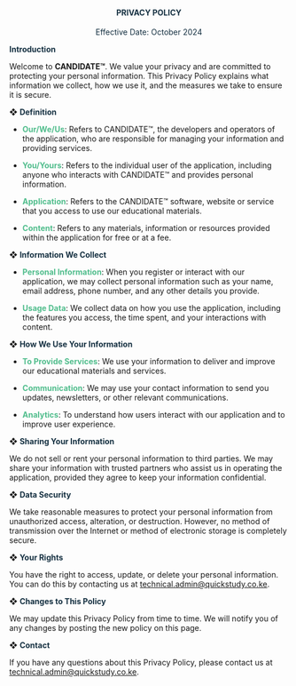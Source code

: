 <div style="text-align:center; color: #163142;">
    <h4><strong>PRIVACY POLICY</strong></h4>
    <p>Effective Date: October 2024</p>
</div>

**<span style="color:#163142">Introduction</span>**

Welcome to **CANDIDATE™**. We value your privacy and are committed to protecting your personal information. This Privacy Policy explains what information we collect, how we use it, and the measures we take to ensure it is secure.

❖  **<span style="color:#163142">Definition</span>**

- **<span style="color:#50BD8C">Our/We/Us</span>**: Refers to CANDIDATE™, the developers and operators of the application, who are responsible for managing your information and providing services.

- **<span style="color:#50BD8C">You/Yours</span>**: Refers to the individual user of the application, including anyone who interacts with CANDIDATE™ and provides personal information.

- **<span style="color:#50BD8C">Application</span>**: Refers to the CANDIDATE™ software, website or service that you access to use our educational materials.

- **<span style="color:#50BD8C">Content</span>**: Refers to any materials, information or resources provided within the application for free or at a fee.

❖  **<span style="color:#163142">Information We Collect</span>**

- **<span style="color:#50BD8C">Personal Information</span>**: When you register or interact with our application, we may collect personal information such as your name, email address, phone number, and any other details you provide.

- **<span style="color:#50BD8C">Usage Data</span>**: We collect data on how you use the application, including the features you access, the time spent, and your interactions with content.

❖  **<span style="color:#163142">How We Use Your Information</span>**

- **<span style="color:#50BD8C">To Provide Services</span>**: We use your information to deliver and improve our educational materials and services.

- **<span style="color:#50BD8C">Communication</span>**: We may use your contact information to send you updates, newsletters, or other relevant communications.

- **<span style="color:#50BD8C">Analytics</span>**: To understand how users interact with our application and to improve user experience.

❖  **<span style="color:#163142">Sharing Your Information</span>**

We do not sell or rent your personal information to third parties. We may share your information with trusted partners who assist us in operating the application, provided they agree to keep your information confidential.

❖  **<span style="color:#163142">Data Security</span>**

We take reasonable measures to protect your personal information from unauthorized access, alteration, or destruction. However, no method of transmission over the Internet or method of electronic storage is completely secure.

❖  **<span style="color:#163142">Your Rights</span>**

You have the right to access, update, or delete your personal information. You can do this by contacting us at technical.admin@quickstudy.co.ke.

❖  **<span style="color:#163142">Changes to This Policy</span>**

We may update this Privacy Policy from time to time. We will notify you of any changes by posting the new policy on this page.

❖  **<span style="color:#163142">Contact</span>**

If you have any questions about this Privacy Policy, please contact us at technical.admin@quickstudy.co.ke.

